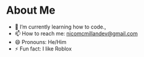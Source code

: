 # About Me

- 🌱 I’m currently learning how to code.,
- 📫 How to reach me: nicomcmillandev@gmail.com
- 😄 Pronouns: He/Him
- ⚡ Fun fact: I like Roblox

